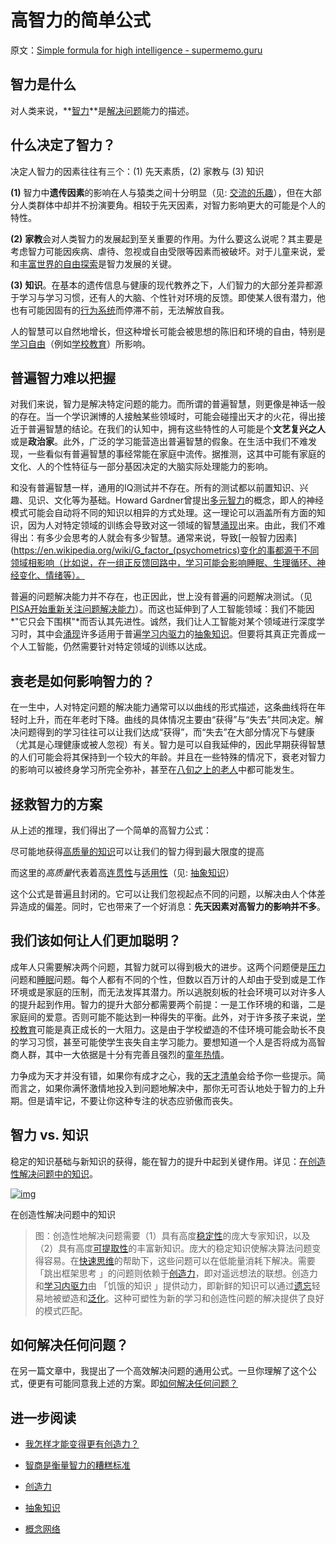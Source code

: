 # 高智力的简单公式

原文：[Simple formula for high intelligence - supermemo.guru](https://supermemo.guru/wiki/Simple_formula_for_high_intelligence)

## 智力是什么

对人类来说，**[智力](https://supermemo.guru/wiki/Intelligence)**是[解决问题](https://supermemo.guru/wiki/How_to_solve_any_problem%3F)能力的描述。

## 什么决定了智力？

决定人智力的因素往往有三个：(1) 先天素质，(2) 家教与 (3) 知识

**(1)** 智力中**遗传因素**的影响在人与猿类之间十分明显（见: [交流的乐趣](https://supermemo.guru/wiki/Pleasure_of_communication)），但在大部分人类群体中却并不扮演要角。相较于先天因素，对智力影响更大的可能是个人的特性。

**(2)** **家教**会对人类智力的发展起到至关重要的作用。为什么要这么说呢？其主要是考虑智力可能因疾病、虐待、忽视或自由受限等因素而被破坏。对于儿童来说，爱和[丰富世界的自由探索](https://supermemo.guru/wiki/Optimization_of_behavioral_spaces_in_development)是智力发展的关键。

**(3)** **知识**。在基本的遗传信息与健康的现代教养之下，人们智力的大部分差异都源于学习与学习习惯，还有人的大脑、个性针对环境的反馈。即使某人很有潜力，他也有可能因固有的[行为系统](https://supermemo.guru/wiki/Behavioral_system)而停滞不前，无法解放自我。

人的智慧可以自然地增长，但这种增长可能会被思想的陈旧和环境的自由，特别是[学习自由](https://supermemo.guru/wiki/Free_learning)（例如[学校教育](https://supermemo.guru/wiki/Schooling)）所影响。

## 普遍智力难以把握

对我们来说，智力是解决特定问题的能力。而所谓的普遍智慧，则更像是神话一般的存在。当一个学识渊博的人接触某些领域时，可能会碰撞出天才的火花，得出接近于普遍智慧的结论。在我们的认知中，拥有这些特性的人可能是个**文艺复兴之人**或是**政治家**。此外，广泛的学习能营造出普遍智慧的假象。在生活中我们不难发现，一些看似有普遍智慧的事经常能在家庭中流传。据推测，这其中可能有家庭的文化、人的个性特征与一部分基因决定的大脑实际处理能力的影响。

和没有普遍智慧一样，通用的IQ测试并不存在。所有的测试都以前置知识、兴趣、见识、文化等为基础。Howard Gardner曾提出[多元智力](https://en.wikipedia.org/wiki/Theory_of_multiple_intelligences)的概念，即人的神经模式可能会自动将不同的知识以相异的方式处理。这一理论可以涵盖所有方面的知识，因为人对特定领域的训练会导致对这一领域的智慧[涌现](https://supermemo.guru/wiki/Emergence)出来。由此，我们不难得出：有多少会思考的人就会有多少智慧。通常来说，导致[一般智力因素](https://en.wikipedia.org/wiki/G_factor_(psychometrics)变化的事都源于不同领域相影响（比如说，在一组正反馈回路中，学习可能会影响睡眠、生理循环、神经变化、情绪等）。

普遍的问题解决能力并不存在，也正因此，世上没有普遍的问题解决测试。（见[PISA开始重新关注问题解决能力](https://supermemo.guru/wiki/PISA_fuels_the_education_arms_race)）。而这也延伸到了人工智能领域：我们不能因*"它只会下围棋"*而否认其先进性。诚然，我们让人工智能对某个领域进行深度学习时，其中会[涌现](https://supermemo.guru/wiki/Emergence)许多适用于普遍[学习内驱力](https://supermemo.guru/wiki/Learn_drive)的[抽象知识](https://supermemo.guru/wiki/Abstract_knowledge)。但要将其真正完善成一个人工智能，仍然需要针对特定领域的训练以达成。

## 衰老是如何影响智力的？

在一生中，人对特定问题的解决能力通常可以以曲线的形式描述，这条曲线将在年轻时上升，而在年老时下降。曲线的具体情况主要由“获得”与“失去”共同决定。解决问题得到的学习往往可以让我们达成“获得”，而“失去”在大部分情况下与健康（尤其是心理健康或被人忽视）有关。智力是可以自我延伸的，因此早期获得智慧的人们可能会将其保持到一个较大的年龄。并且在一些特殊的情况下，衰老对智力的影响可以被终身学习所完全弥补，甚至在[八旬之上的老人](https://supermemo.guru/wiki/How_fast_does_memory_decline_with_age%3F)中都可能发生。

## 拯救智力的方案

从上述的推理，我们得出了一个简单的高智力公式：

尽可能地获得[高质量的知识](https://supermemo.guru/wiki/Abstract_knowledge)可以让我们的智力得到最大限度的提高

而这里的*高质量*代表着高[连贯性](https://supermemo.guru/wiki/Coherence)与[适用性](https://supermemo.guru/wiki/Applicability)（见: [抽象知识](https://supermemo.guru/wiki/Abstract_knowledge)）

这个公式是普遍且封闭的。它可以让我们忽视起点不同的问题，以解决由人个体差异造成的偏差。同时，它也带来了一个好消息：**先天因素对高智力的影响并不多**。

## 我们该如何让人们更加聪明？

成年人只需要解决两个问题，其智力就可以得到极大的进步。这两个问题便是[压力](https://supermemo.guru/wiki/Stress_resilience)问题和[睡眠](https://supermemo.guru/wiki/Science_of_sleep)问题。每个人都有不同的个性，但数以百万计的人却由于受到或是工作环境或是家庭的压制，而无法发挥其潜力。所以逃脱刻板的社会环境可以对许多人的提升起到作用。智力的提升大部分都需要两个前提：一是工作环境的和谐，二是家庭间的爱意。否则可能不能达到一种得失的平衡。此外，对于许多孩子来说，[学校教育](https://supermemo.guru/wiki/Schooling)可能是真正成长的一大阻力。这是由于学校塑造的不佳环境可能会助长不良的学习习惯，甚至可能使学生丧失自主学习能力。要想知道一个人是否将成为高智商人群，其中一大依据是十分有完善且强烈的[童年热情](https://supermemo.guru/wiki/Passion_and_memory)。

力争成为天才并没有错，如果你有成才之心，我的[天才清单](https://supermemo.guru/wiki/Genius_checklist)会给予你一些提示。简而言之，如果你满怀激情地投入到问题地解决中，那你无可否认地处于智力的上升期。但是请牢记，不要让你这种专注的状态应骄傲而丧失。

## 智力 vs. 知识

稳定的知识基础与新知识的获得，能在智力的提升中起到关键作用。详见：[在创造性解决问题中的知识](https://supermemo.guru/wiki/Knowledge_in_creative_problem_solving)。

[![img](https://supermemo.guru/images/thumb/0/0c/Knowledge_in_creative_problem_solving.png/500px-Knowledge_in_creative_problem_solving.png)](https://supermemo.guru/wiki/File:Knowledge_in_creative_problem_solving.png)

在创造性解决问题中的知识

> 图：创造性地解决问题需要（1）具有高度[稳定性](https://supermemo.guru/wiki/Stability)的庞大专家知识，以及（2）具有高度[可提取性](https://supermemo.guru/wiki/Retrievability)的丰富新知识。庞大的稳定知识使解决算法问题变得容易。在[快速思维](https://supermemo.guru/wiki/Fast_thinking)的帮助下，这些问题可以在低能量消耗下解决。需要 「跳出框架思考 」的问题则依赖于[创造力](https://supermemo.guru/wiki/Creativity)，即对遥远想法的联想。创造力和[学习内驱力](https://supermemo.guru/wiki/Learn_drive)由 「饥饿的知识 」提供动力，即新鲜的知识可以通过[遗忘](https://supermemo.guru/wiki/Forgetting)轻易地被塑造和[泛化](https://supermemo.guru/wiki/Generalization)。这种可塑性为新的学习和创造性问题的解决提供了良好的模式匹配。

## 如何解决任何问题？

在另一篇文章中，我提出了一个高效解决问题的通用公式。一旦你理解了这个公式，便更有可能同意我上述的方案。即[如何解决任何问题？](https://supermemo.guru/wiki/How_to_solve_any_problem%3F)

## 进一步阅读

- [我怎样才能变得更有创造力？](https://supermemo.guru/wiki/How_can_I_become_more_intelligent%3F)

- [智商是衡量智力的糟糕标准](https://supermemo.guru/wiki/IQ_is_a_dismal_measure_of_intelligence)

- [创造力](https://supermemo.guru/wiki/Creativity)

- [抽象知识](https://supermemo.guru/wiki/Abstract_knowledge)

- [概念网络](https://supermemo.guru/wiki/Concept_network)